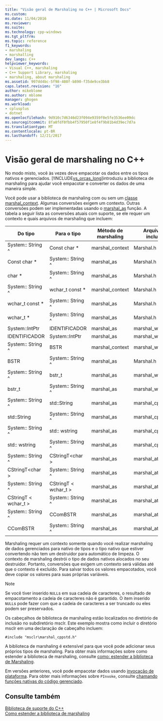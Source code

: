 ```yaml
---
title: "Visão geral de Marshaling no C++ | Microsoft Docs"
ms.custom: 
ms.date: 11/04/2016
ms.reviewer: 
ms.suite: 
ms.technology: cpp-windows
ms.tgt_pltfrm: 
ms.topic: reference
f1_keywords:
- marshaling
- marshalling
dev_langs: C++
helpviewer_keywords:
- Visual C++, marshaling
- C++ Support Library, marshaling
- marshaling, about marshaling
ms.assetid: 997dd4bc-5f98-408f-b890-f35de9ce3bb8
caps.latest.revision: "16"
author: mikeblome
ms.author: mblome
manager: ghogen
ms.workload:
- cplusplus
- dotnet
ms.openlocfilehash: 9d910c7d6346d23f094e9359f0e5fe3536ee09dc
ms.sourcegitcommit: 8fa8fdf0fbb4f57950f1e8f4f9b81b4d39ec7d7a
ms.translationtype: MT
ms.contentlocale: pt-BR
ms.lasthandoff: 12/21/2017
---
```

# <a name="overview-of-marshaling-in-c"></a>Visão geral de marshaling no C++
No modo misto, você às vezes deve empacotar os dados entre os tipos nativos e gerenciados. [!INCLUDE[vs_orcas_long](../atl/reference/includes/vs_orcas_long_md.md)]introduziu a biblioteca de marshaling para ajudar você empacotar e converter os dados de uma maneira simple.  
  
 Você pode usar a biblioteca de marshaling com ou sem um [classe marshal_context](../dotnet/marshal-context-class.md). Algumas conversões exigem um contexto. Outras conversões podem ser implementadas usando o [marshal_as](../dotnet/marshal-as.md) função. A tabela a seguir lista as conversões atuais com suporte, se ele requer um contexto e quais arquivos de marshaling que incluem:  
  
|Do tipo|Para o tipo|Método de marshaling|Arquivo de inclusão|  
|---------------|-------------|--------------------|------------------|  
|System:: String ^|Const char *|marshal_context|Marshal.h|  
|Const char *|System:: String ^|marshal_as|Marshal.h|  
|char *|System:: String ^|marshal_as|Marshal.h|  
|System:: String ^|wchar_t const *|marshal_context|Marshal.h|  
|wchar_t const *|System:: String ^|marshal_as|Marshal.h|  
|wchar_t *|System:: String ^|marshal_as|Marshal.h|  
|System::IntPtr|IDENTIFICADOR|marshal_as|marshal_windows.h|  
|IDENTIFICADOR|System::IntPtr|marshal_as|marshal_windows.h|  
|System:: String ^|BSTR|marshal_context|marshal_windows.h|  
|BSTR|System:: String ^|marshal_as|Marshal.h|  
|System:: String ^|bstr_t|marshal_as|marshal_windows.h|  
|bstr_t|System:: String ^|marshal_as|marshal_windows.h|  
|System:: String ^|std::String|marshal_as|marshal_cppstd.h|  
|std::String|System:: String ^|marshal_as|marshal_cppstd.h|  
|System:: String ^|std:: wstring|marshal_as|marshal_cppstd.h|  
|std:: wstring|System:: String ^|marshal_as|marshal_cppstd.h|  
|System:: String ^|CStringT\<char >|marshal_as|marshal_atl.h|  
|CStringT\<char >|System:: String ^|marshal_as|marshal_atl.h|  
|System:: String ^|CStringT < wchar_t >|marshal_as|marshal_atl.h|  
|CStringT < wchar_t >|System:: String ^|marshal_as|marshal_atl.h|  
|System:: String ^|CComBSTR|marshal_as|marshal_atl.h|  
|CComBSTR|System:: String ^|marshal_as|marshal_atl.h|  
  
 Marshaling requer um contexto somente quando você realizar marshaling de dados gerenciados para nativo de tipos e o tipo nativo que estiver convertendo não tem um destruidor para automático de limpeza. O contexto de marshaling destrói o tipo de dados nativos alocados no seu destruidor. Portanto, conversões que exigem um contexto será válidas até que o contexto é excluído. Para salvar todos os valores empacotados, você deve copiar os valores para suas próprias variáveis.  
  
> [!NOTE]
>  Se você tiver inserido `NULL`s em sua cadeia de caracteres, o resultado de empacotamento a cadeia de caracteres não é garantido. O item inserido `NULL`s pode fazer com que a cadeia de caracteres a ser truncado ou eles podem ser preservados.  
  
 Os cabeçalhos de biblioteca de marshaling estão localizados no diretório de inclusão no subdiretório msclr. Este exemplo mostra como incluir o diretório msclr em uma declaração de cabeçalho incluem:  
  
 `#include "msclr\marshal_cppstd.h"`  
  
 A biblioteca de marshaling é extensível para que você pode adicionar seus próprios tipos de marshaling. Para obter mais informações sobre como estender a biblioteca de marshaling, consulte [como: estender a biblioteca de Marshaling](../dotnet/how-to-extend-the-marshaling-library.md).  
  
 Em versões anteriores, você pode empacotar dados usando [invocação de plataforma](/dotnet/framework/interop/consuming-unmanaged-dll-functions). Para obter mais informações sobre `PInvoke`, consulte [chamando funções nativas do código gerenciado](../dotnet/calling-native-functions-from-managed-code.md).  
  
## <a name="see-also"></a>Consulte também  
 [Biblioteca de suporte do C++](../dotnet/cpp-support-library.md)   
 [Como estender a biblioteca de marshaling](../dotnet/how-to-extend-the-marshaling-library.md)